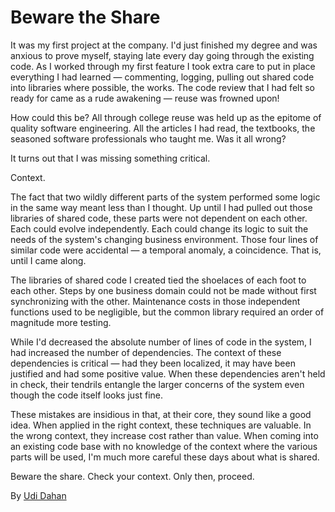 # Beware the Share

It was my first project at the company. I'd just finished my degree and was anxious to prove myself, staying late every day going through the existing code. As I worked through my first feature I took extra care to put in place everything I had learned — commenting, logging, pulling out shared code into libraries where possible, the works. The code review that I had felt so ready for came as a rude awakening — reuse was frowned upon!

How could this be? All through college reuse was held up as the epitome of quality software engineering. All the articles I had read, the textbooks, the seasoned software professionals who taught me. Was it all wrong?

It turns out that I was missing something critical.

Context.

The fact that two wildly different parts of the system performed some logic in the same way meant less than I thought. Up until I had pulled out those libraries of shared code, these parts were not dependent on each other. Each could evolve independently. Each could change its logic to suit the needs of the system's changing business environment. Those four lines of similar code were accidental — a temporal anomaly, a coincidence. That is, until I came along.

The libraries of shared code I created tied the shoelaces of each foot to each other. Steps by one business domain could not be made without first synchronizing with the other. Maintenance costs in those independent functions used to be negligible, but the common library required an order of magnitude more testing.

While I'd decreased the absolute number of lines of code in the system, I had increased the number of dependencies. The context of these dependencies is critical — had they been localized, it may have been justified and had some positive value. When these dependencies aren't held in check, their tendrils entangle the larger concerns of the system even though the code itself looks just fine.

These mistakes are insidious in that, at their core, they sound like a good idea. When applied in the right context, these techniques are valuable. In the wrong context, they increase cost rather than value. When coming into an existing code base with no knowledge of the context where the various parts will be used, I'm much more careful these days about what is shared.

Beware the share. Check your context. Only then, proceed.

By [Udi Dahan](http://programmer.97things.oreilly.com/wiki/index.php/Udi_Dahan)